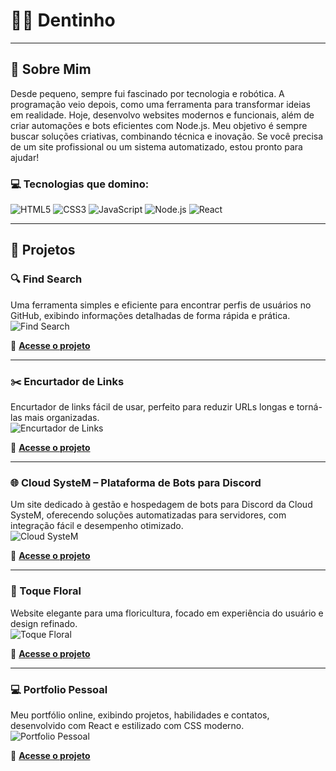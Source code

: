 # 🗿🍷 Dentinho

---

## 🥷 Sobre Mim

Desde pequeno, sempre fui fascinado por tecnologia e robótica. A programação veio depois, como uma ferramenta para transformar ideias em realidade. Hoje, desenvolvo websites modernos e funcionais, além de criar automações e bots eficientes com Node.js. Meu objetivo é sempre buscar soluções criativas, combinando técnica e inovação. Se você precisa de um site profissional ou um sistema automatizado, estou pronto para ajudar!

### 💻 Tecnologias que domino:

![HTML5](https://img.shields.io/badge/HTML5-E34F26?style=for-the-badge&logo=html5&logoColor=white)
![CSS3](https://img.shields.io/badge/CSS3-1572B6?style=for-the-badge&logo=css3&logoColor=white)
![JavaScript](https://img.shields.io/badge/JavaScript-F7DF1E?style=for-the-badge&logo=javascript&logoColor=black)
![Node.js](https://img.shields.io/badge/Node.js-339933?style=for-the-badge&logo=nodedotjs&logoColor=white)
![React](https://img.shields.io/badge/React-61DAFB?style=for-the-badge&logo=react&logoColor=black)

---

## 🚀 Projetos

### 🔍 Find Search
Uma ferramenta simples e eficiente para encontrar perfis de usuários no GitHub, exibindo informações detalhadas de forma rápida e prática.  
![Find Search](INSIRA_URL_DA_IMAGEM_AQUI)

🔗 **[Acesse o projeto](#)**  

---

### ✂️ Encurtador de Links
Encurtador de links fácil de usar, perfeito para reduzir URLs longas e torná-las mais organizadas.  
![Encurtador de Links](INSIRA_URL_DA_IMAGEM_AQUI)

🔗 **[Acesse o projeto](#)**  

---

### 🌐 Cloud SysteM – Plataforma de Bots para Discord
Um site dedicado à gestão e hospedagem de bots para Discord da Cloud SysteM, oferecendo soluções automatizadas para servidores, com integração fácil e desempenho otimizado.  
![Cloud SysteM](INSIRA_URL_DA_IMAGEM_AQUI)

🔗 **[Acesse o projeto](#)**  

---

### 💐 Toque Floral
Website elegante para uma floricultura, focado em experiência do usuário e design refinado.  
![Toque Floral](INSIRA_URL_DA_IMAGEM_AQUI)

🔗 **[Acesse o projeto](#)**  

---

### 💻 Portfolio Pessoal
Meu portfólio online, exibindo projetos, habilidades e contatos, desenvolvido com React e estilizado com CSS moderno.  
![Portfolio Pessoal](INSIRA_URL_DA_IMAGEM_AQUI)

🔗 **[Acesse o projeto](#)**
